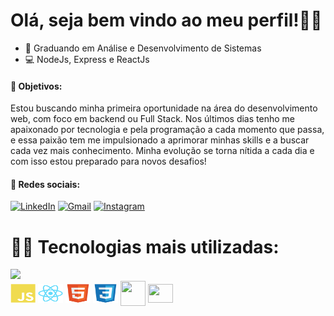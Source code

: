 # Olá, seja bem vindo ao meu perfil!💫👋

- 📝 Graduando em Análise e Desenvolvimento de Sistemas <br>
- 💻 NodeJs, Express e ReactJs 

#### 🎯 Objetivos:
Estou buscando minha primeira oportunidade na área do desenvolvimento web, com foco em backend ou Full Stack. Nos últimos dias tenho me apaixonado por tecnologia e pela programação a cada momento que passa, e essa paixão tem me impulsionado a aprimorar minhas skills e a buscar cada vez mais conhecimento. Minha evolução se torna nítida a cada dia e com isso estou preparado para novos desafios!

#### 💌 Redes sociais: 
[![LinkedIn](https://img.shields.io/badge/linkedin-%230077B5.svg?style=for-the-badge&logo=linkedin&logoColor=white)](https://www.linkedin.com/in/miguel-dos-santos-alves-barros-38210524a/)
[![Gmail](https://img.shields.io/badge/Gmail-D14836?style=for-the-badge&logo=gmail&logoColor=white)](<mailto: migueldossantos0096@gmail.com>)
[![Instagram](https://img.shields.io/badge/Instagram-%23E4405F.svg?style=for-the-badge&logo=Instagram&logoColor=white)](https://www.instagram.com/miguel1_santos/)

# 👨‍💻 Tecnologias mais utilizadas:
<img height="180em" src="https://github-readme-stats.vercel.app/api/top-langs/?username=M1guelSantos&layout=compact&langs_count=7&theme=tokyonight"/>
<div style="display: inline_block">

  <img align="center" height="30" width="40" src="https://raw.githubusercontent.com/devicons/devicon/master/icons/javascript/javascript-plain.svg">
  <img align="center" height="30" width="40" src="https://raw.githubusercontent.com/devicons/devicon/master/icons/react/react-original.svg">
  <img align="center" height="30" width="40" src="https://raw.githubusercontent.com/devicons/devicon/master/icons/html5/html5-original.svg">
  <img align="center" height="30" width="40" src="https://raw.githubusercontent.com/devicons/devicon/master/icons/css3/css3-original.svg">
  <img align="center" height="40" width="40" src="https://cdn.jsdelivr.net/gh/devicons/devicon/icons/nodejs/nodejs-original-wordmark.svg" />
  <img align="center" height="30" width="40" src="https://cdn.jsdelivr.net/gh/devicons/devicon/icons/php/php-original.svg" /> 
</div>

